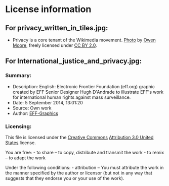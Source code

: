 # License information

## For privacy_written_in_tiles.jpg: 

* Privacy is a core tenant of the Wikimedia movement. [Photo](https://commons.wikimedia.org/wiki/File:Privacy_written_in_tiles.jpg) by [Owen Moore](https://www.flickr.com/photos/132053576@N03/17765606909/), freely licensed under [CC BY 2.0](https://creativecommons.org/licenses/by/2.0/deed.en).

## For International_justice_and_privacy.jpg: 

### Summary:
* Description: English: Electronic Frontier Foundation (eff.org) graphic created by EFF Senior Designer Hugh D'Andrade to illustrate EFF's work for international human rights against mass surveillance.
* Date:	5 September 2014, 13:01:20
* Source: Own work
* Author: [EFF-Graphics](https://commons.wikimedia.org/wiki/User:EFF-Graphics)

### Licensing:
This file is licensed under the [Creative Commons](https://en.wikipedia.org/wiki/en:Creative_Commons) [Attribution 3.0 United States](https://creativecommons.org/licenses/by/3.0/us/deed.en) license.

You are free:
	- to share – to copy, distribute and transmit the work
	- to remix – to adapt the work

Under the following conditions:
	- attribution – You must attribute the work in the manner specified by the author or licensor (but not in any way that suggests that they endorse you or your use of the work).